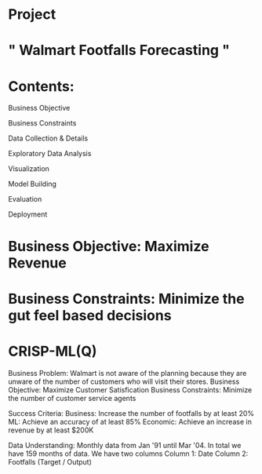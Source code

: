 # Project

# " Walmart Footfalls Forecasting "

# Contents:

Business Objective

Business Constraints

Data Collection & Details

Exploratory Data Analysis

Visualization

Model Building 

Evaluation

Deployment

# Business Objective: Maximize Revenue
# Business Constraints: Minimize the gut feel based decisions

# CRISP-ML(Q)
Business Problem: Walmart is not aware of the planning because they are unware of the number of customers who will visit their stores.
Business Objective: Maximize Customer Satisfication
Business Constraints: Minimize the number of customer service agents

Success Criteria: 
    Business: Increase the number of footfalls by at least 20%
    ML: Achieve an accuracy of at least 85%
    Economic: Achieve an increase in revenue by at least $200K

Data Understanding:
    Monthly data from Jan '91 until Mar '04. In total we have 159 months of data. 
    We have two columns
    Column 1: Date
    Column 2: Footfalls (Target / Output) 
